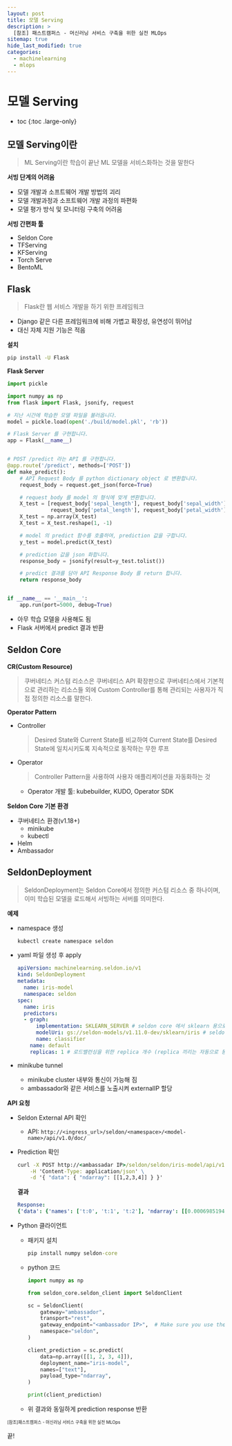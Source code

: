 ```yaml
---
layout: post
title: 모델 Serving
description: >
  [참조] 패스트캠퍼스 - 머신러닝 서비스 구축을 위한 실전 MLOps
sitemap: true
hide_last_modified: true
categories:
  - machinelearning
  - mlops
---
```


# 모델 Serving

* toc
{:toc .large-only}

## 모델 Serving이란

> ML Serving이란 학습이 끝난 ML 모델을 서비스화하는 것을 말한다

**서빙 단계의 어려움**

- 모델 개발과 소프트웨어 개발 방법의 괴리
- 모델 개발과정과 소프트웨어 개발 과정의 파편화
- 모델 평가 방식 및 모니터링 구축의 어려움

**서빙 간편화 툴**

- Seldon Core
- TFServing
- KFServing
- Torch Serve
- BentoML

## Flask

> Flask란 웹 서비스 개발을 하기 위한 프레임워크

- Django 같은 다른 프레임워크에 비해 가볍고 확장성, 유연성이 뛰어남
- 대신 자체 지원 기능은 적음

**설치**

```cmd
pip install -U Flask
```


**Flask Server**

```py
import pickle

import numpy as np
from flask import Flask, jsonify, request

# 지난 시간에 학습한 모델 파일을 불러옵니다.
model = pickle.load(open('./build/model.pkl', 'rb'))

# Flask Server 를 구현합니다.
app = Flask(__name__)


# POST /predict 라는 API 를 구현합니다.
@app.route('/predict', methods=['POST'])
def make_predict():
    # API Request Body 를 python dictionary object 로 변환합니다.
    request_body = request.get_json(force=True)

    # request body 를 model 의 형식에 맞게 변환합니다.
    X_test = [request_body['sepal_length'], request_body['sepal_width'],
              request_body['petal_length'], request_body['petal_width']]
    X_test = np.array(X_test)
    X_test = X_test.reshape(1, -1)

    # model 의 predict 함수를 호출하여, prediction 값을 구합니다.
    y_test = model.predict(X_test)

    # prediction 값을 json 화합니다.
    response_body = jsonify(result=y_test.tolist())

    # predict 결과를 담아 API Response Body 를 return 합니다.
    return response_body


if __name__ == '__main__':
    app.run(port=5000, debug=True)
```

- 아무 학습 모델을 사용해도 됨
- Flask 서버에서 predict 결과 반환

## Seldon Core

**CR(Custom Resource)**

> 쿠버네티스 커스텀 리소스은 쿠버네티스 API 확장판으로 쿠버네티스에서 기본적으로 관리하는 리소스들 외에 Custom Controller를 통해 관리되는 사용자가 직접 정의한 리소스를 말한다.

**Operator Pattern**

- Controller

  > Desired State와 Current State를 비교하여 Current State를 Desired State에 일치시키도록 지속적으로 동작하는 무한 루프

- Operator

  > Controller Pattern을 사용하여 사용자 애플리케이션을 자동화하는 것

  - Operator 개발 툴: kubebuilder, KUDO, Operator SDK

**Seldon Core 기본 환경**

- 쿠버네티스 환경(v1.18+)
  - minikube
  - kubectl
- Helm
- Ambassador

## SeldonDeployment

> SeldonDeployment는 Seldon Core에서 정의한 커스텀 리소스 중 하나이며, 이미 학습된 모델을 로드해서 서빙하는 서버를 의미한다.

**예제**

- namespace 생성

  ```cmd
  kubectl create namespace seldon
  ```

- yaml 파일 생성 후 apply

  ```yml
  apiVersion: machinelearning.seldon.io/v1
  kind: SeldonDeployment
  metadata:
    name: iris-model
    namespace: seldon
  spec:
    name: iris
    predictors:
    - graph:
        implementation: SKLEARN_SERVER # seldon core 에서 sklearn 용으로 pre-package 된 model server
        modelUri: gs://seldon-models/v1.11.0-dev/sklearn/iris # seldon core 에서 제공하는 open source model - iris data 를 classification 하는 모델이 저장된 위치 : google storage 에 이미 trained model 이 저장되어 있습니다.
        name: classifier
      name: default
      replicas: 1 # 로드밸런싱을 위한 replica 개수 (replica 끼리는 자동으로 동일한 uri 공유)
  ```

- minikube tunnel
  - minikube cluster 내부와 통신이 가능해 짐
  - ambassador와 같은 서비스를 노출시켜 externalIP 할당

**API 요청**

- Seldon External API 확인
  - API: `http://<ingress_url>/seldon/<namespace>/<model-name>/api/v1.0/doc/`

- Prediction 확인

  ```cmd
  curl -X POST http://<ambassadar IP>/seldon/seldon/iris-model/api/v1.0/predictions \
      -H 'Content-Type: application/json' \
      -d '{ "data": { "ndarray": [[1,2,3,4]] } }'
  ```

  **결과**

  ```yml
  Response:
  {'data': {'names': ['t:0', 't:1', 't:2'], 'ndarray': [[0.0006985194531162835, 0.00366803903943666, 0.995633441507447]]}, 'meta': {'requestPath': {'classifier': 'seldonio/sklearnserver:1.15.1'}}}
  ```

- Python 클라이언트

  - 패키지 설치
    ```cmd
    pip install numpy seldon-core
    ```
  - python 코드
    ```py
    import numpy as np

    from seldon_core.seldon_client import SeldonClient

    sc = SeldonClient(
        gateway="ambassador",
        transport="rest",
        gateway_endpoint="<ambassador IP>",  # Make sure you use the port above
        namespace="seldon",
    )

    client_prediction = sc.predict(
        data=np.array([[1, 2, 3, 4]]),
        deployment_name="iris-model",
        names=["text"],
        payload_type="ndarray",
    )

    print(client_prediction)
    ```
  - 위 결과와 동일하게 prediction response 반환





<span style="font-size:70%">[참조]패스트캠퍼스 - 머신러닝 서비스 구축을 위한 실전 MLOps</span>

끝!
